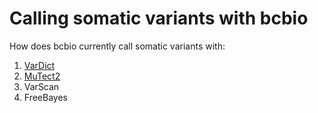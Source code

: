 Calling somatic variants with bcbio
===================================

How does bcbio currently call somatic variants with:

1. [VarDict](https://github.com/AstraZeneca-NGS/VarDict)
2. [MuTect2](https://software.broadinstitute.org/gatk/documentation/tooldocs/current/org_broadinstitute_gatk_tools_walkers_cancer_m2_MuTect2.php)
3. VarScan
4. FreeBayes

